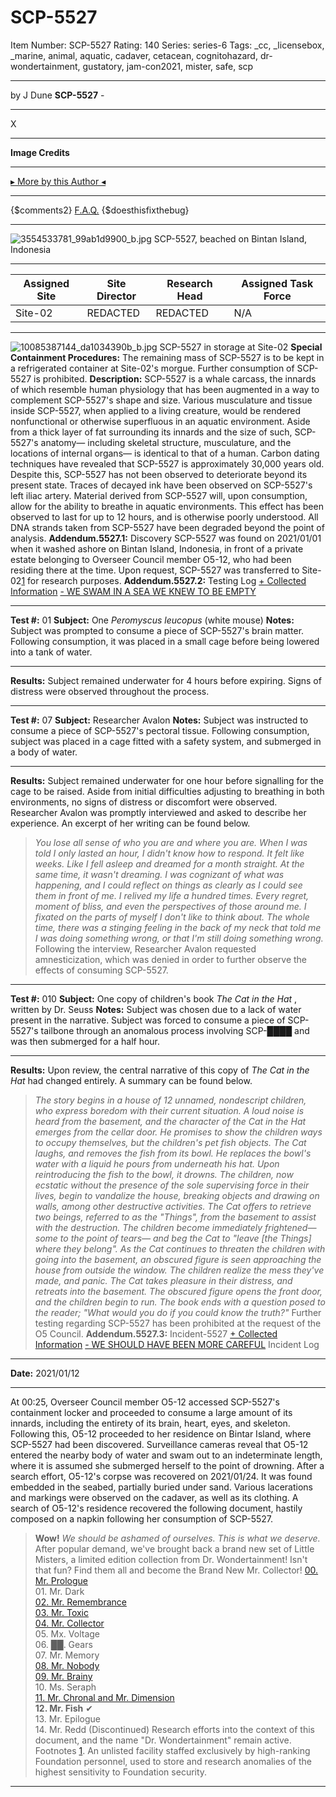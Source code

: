 # SCP-5527
Item Number: SCP-5527
Rating: 140
Series: series-6
Tags: _cc, _licensebox, _marine, animal, aquatic, cadaver, cetacean, cognitohazard, dr-wondertainment, gustatory, jam-con2021, mister, safe, scp

---

by J Dune
**SCP-5527** -
* * *
X
* * *
**Image Credits**
* * *
[▸ More by this Author ◂](https://scp-wiki.wikidot.com/dr-dune-s-personnel-file)
* * *
{$comments2}
[F.A.Q.](https://scp-wiki.wikidot.com/component:info-ayers)
{$doesthisfixthebug}
* * *
![3554533781_99ab1d9900_b.jpg](https://scp-wiki.wdfiles.com/local--files/scp-5527/3554533781_99ab1d9900_b.jpg)
SCP-5527, beached on Bintan Island, Indonesia
* * *
**Assigned Site** | **Site Director** | **Research Head** | **Assigned Task Force**  
---|---|---|---  
Site-02 | REDACTED | REDACTED | N/A  
* * *
![10085387144_da1034390b_b.jpg](https://scp-wiki.wdfiles.com/local--files/scp-5527/10085387144_da1034390b_b.jpg)
SCP-5527 in storage at Site-02
**Special Containment Procedures:** The remaining mass of SCP-5527 is to be kept in a refrigerated container at Site-02's morgue.
Further consumption of SCP-5527 is prohibited.
**Description:** SCP-5527 is a whale carcass, the innards of which resemble human physiology that has been augmented in a way to complement SCP-5527's shape and size. Various musculature and tissue inside SCP-5527, when applied to a living creature, would be rendered nonfunctional or otherwise superfluous in an aquatic environment.
Aside from a thick layer of fat surrounding its innards and the size of such, SCP-5527's anatomy— including skeletal structure, musculature, and the locations of internal organs— is identical to that of a human. Carbon dating techniques have revealed that SCP-5527 is approximately 30,000 years old. Despite this, SCP-5527 has not been observed to deteriorate beyond its present state. Traces of decayed ink have been observed on SCP-5527's left iliac artery.
Material derived from SCP-5527 will, upon consumption, allow for the ability to breathe in aquatic environments. This effect has been observed to last for up to 12 hours, and is otherwise poorly understood.
All DNA strands taken from SCP-5527 have been degraded beyond the point of analysis.
**Addendum.5527.1:** Discovery
SCP-5527 was found on 2021/01/01 when it washed ashore on Bintan Island, Indonesia, in front of a private estate belonging to Overseer Council member O5-12, who had been residing there at the time.
Upon request, SCP-5527 was transferred to Site-02[1](javascript:;) for research purposes.
**Addendum.5527.2:** Testing Log
[\+ Collected Information](javascript:;)
[\- WE SWAM IN A SEA WE KNEW TO BE EMPTY](javascript:;)
* * *
**Test #:** 01
**Subject:** One _Peromyscus leucopus_ (white mouse)
**Notes:** Subject was prompted to consume a piece of SCP-5527's brain matter. Following consumption, it was placed in a small cage before being lowered into a tank of water.
* * *
**Results:** Subject remained underwater for 4 hours before expiring. Signs of distress were observed throughout the process.
  

* * *
**Test #:** 07
**Subject:** Researcher Avalon
**Notes:** Subject was instructed to consume a piece of SCP-5527's pectoral tissue. Following consumption, subject was placed in a cage fitted with a safety system, and submerged in a body of water.
* * *
**Results:** Subject remained underwater for one hour before signalling for the cage to be raised. Aside from initial difficulties adjusting to breathing in both environments, no signs of distress or discomfort were observed.
Researcher Avalon was promptly interviewed and asked to describe her experience. An excerpt of her writing can be found below.
> _You lose all sense of who you are and where you are. When I was told I only lasted an hour, I didn't know how to respond. It felt like weeks. Like I fell asleep and dreamed for a month straight. At the same time, it wasn't dreaming. I was cognizant of what was happening, and I could reflect on things as clearly as I could see them in front of me. I relived my life a hundred times. Every regret, moment of bliss, and even the perspectives of those around me. I fixated on the parts of myself I don't like to think about. The whole time, there was a stinging feeling in the back of my neck that told me I was doing something wrong, or that I'm still doing something wrong._
Following the interview, Researcher Avalon requested amnesticization, which was denied in order to further observe the effects of consuming SCP-5527.
  

* * *
**Test #:** 010
**Subject:** One copy of children's book _The Cat in the Hat_ , written by Dr. Seuss
**Notes:** Subject was chosen due to a lack of water present in the narrative. Subject was forced to consume a piece of SCP-5527's tailbone through an anomalous process involving SCP-████ and was then submerged for a half hour.
* * *
**Results:** Upon review, the central narrative of this copy of _The Cat in the Hat_ had changed entirely. A summary can be found below.
> _The story begins in a house of 12 unnamed, nondescript children, who express boredom with their current situation. A loud noise is heard from the basement, and the character of the Cat in the Hat emerges from the cellar door. He promises to show the children ways to occupy themselves, but the children's pet fish objects. The Cat laughs, and removes the fish from its bowl. He replaces the bowl's water with a liquid he pours from underneath his hat. Upon reintroducing the fish to the bowl, it drowns. The children, now ecstatic without the presence of the sole supervising force in their lives, begin to vandalize the house, breaking objects and drawing on walls, among other destructive activities. The Cat offers to retrieve two beings, referred to as the "Things", from the basement to assist with the destruction. The children become immediately frightened— some to the point of tears— and beg the Cat to "leave [the Things] where they belong"._
> _As the Cat continues to threaten the children with going into the basement, an obscured figure is seen approaching the house from outside the window. The children realize the mess they've made, and panic. The Cat takes pleasure in their distress, and retreats into the basement. The obscured figure opens the front door, and the children begin to run. The book ends with a question posed to the reader; "What would you do if you could know the truth?"_
Further testing regarding SCP-5527 has been prohibited at the request of the O5 Council.
**Addendum.5527.3:** Incident-5527
[\+ Collected Information](javascript:;)
[\- WE SHOULD HAVE BEEN MORE CAREFUL](javascript:;)
Incident Log
* * *
**Date:** 2021/01/12
* * *
At 00:25, Overseer Council member O5-12 accessed SCP-5527's containment locker and proceeded to consume a large amount of its innards, including the entirety of its brain, heart, eyes, and skeleton.
Following this, O5-12 proceeded to her residence on Bintar Island, where SCP-5527 had been discovered. Surveillance cameras reveal that O5-12 entered the nearby body of water and swam out to an indeterminate length, where it is assumed she submerged herself to the point of drowning.
After a search effort, O5-12's corpse was recovered on 2021/01/24. It was found embedded in the seabed, partially buried under sand. Various lacerations and markings were observed on the cadaver, as well as its clothing.
A search of O5-12's residence recovered the following document, hastily composed on a napkin following her consumption of SCP-5527.
> **Wow!** _We should be ashamed of ourselves. This is what we deserve._
> After popular demand, we've brought back a brand new set of Little Misters, a limited edition collection from Dr. Wondertainment! Isn't that fun?
> Find them all and become the Brand New Mr. Collector!
> [00\. Mr. Prologue](/mr-prologue)  
>  01\. Mr. Dark  
>  [02\. Mr. Remembrance](/scp-5289)  
>  [03\. Mr. Toxic](/scp-1019)  
>  [04\. Mr. Collector](/scp-5760)  
>  05\. Mx. Voltage  
>  06\. ██. Gears  
>  07\. Mr. Memory  
>  [08\. Mr. Nobody](/scp-6558)  
>  [09\. Mr. Brainy](/scp-6158)  
>  10\. Ms. Seraph  
>  [11\. Mr. Chronal and Mr. Dimension](https://scp-wiki.wikidot.com/scp-6627)  
>  **12\. Mr. Fish** ✔  
>  13\. Mr. Epilogue  
>  14\. Mr. Redd (Discontinued)
Research efforts into the context of this document, and the name "Dr. Wondertainment" remain active.
Footnotes
[1](javascript:;). An unlisted facility staffed exclusively by high-ranking Foundation personnel, used to store and research anomalies of the highest sensitivity to Foundation security.
* * *